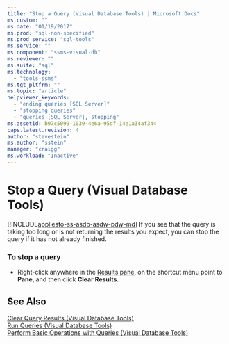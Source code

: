 ```yaml
---
title: "Stop a Query (Visual Database Tools) | Microsoft Docs"
ms.custom: ""
ms.date: "01/19/2017"
ms.prod: "sql-non-specified"
ms.prod_service: "sql-tools"
ms.service: ""
ms.component: "ssms-visual-db"
ms.reviewer: ""
ms.suite: "sql"
ms.technology: 
  - "tools-ssms"
ms.tgt_pltfrm: ""
ms.topic: "article"
helpviewer_keywords: 
  - "ending queries [SQL Server]"
  - "stopping queries"
  - "queries [SQL Server], stopping"
ms.assetid: b97c5099-1039-4e6a-95df-14e1a34af344
caps.latest.revision: 4
author: "stevestein"
ms.author: "sstein"
manager: "craigg"
ms.workload: "Inactive"
---
```

# Stop a Query (Visual Database Tools)
[!INCLUDE[appliesto-ss-asdb-asdw-pdw-md](../../includes/appliesto-ss-asdb-asdw-pdw-md.md)]
If you see that the query is taking too long or is not returning the results you expect, you can stop the query if it has not already finished.  
  
### To stop a query  
  
-   Right-click anywhere in the [Results pane](../../ssms/visual-db-tools/results-pane-visual-database-tools.md), on the shortcut menu point to **Pane**, and then click **Clear Results**.  
  
## See Also  
[Clear Query Results &#40;Visual Database Tools&#41;](../../ssms/visual-db-tools/clear-query-results-visual-database-tools.md)  
[Run Queries &#40;Visual Database Tools&#41;](../../ssms/visual-db-tools/run-queries-visual-database-tools.md)  
[Perform Basic Operations with Queries &#40;Visual Database Tools&#41;](../../ssms/visual-db-tools/perform-basic-operations-with-queries-visual-database-tools.md)  
  
